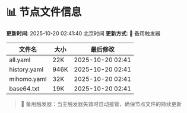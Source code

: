 # 📊 节点文件信息

**更新时间**: 2025-10-20 02:41:40 北京时间
**更新方式**: 🔄 备用触发器

| 文件名 | 大小 | 最后修改 |
|--------|------|----------|
| all.yaml | 22K | 2025-10-20 02:41 |
| history.yaml | 946K | 2025-10-20 02:41 |
| mihomo.yaml | 32K | 2025-10-20 02:41 |
| base64.txt | 19K | 2025-10-20 02:41 |

> 🔄 备用触发器：当主触发器失效时自动接管，确保节点文件的持续更新
